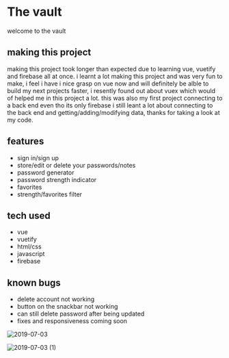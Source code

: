 # The vault
welcome to the vault

## making this project

making this project took longer than expected due to learning vue, vuetify and firebase all at once.
i learnt a lot making this project and was very fun to make, i feel i have i nice grasp on vue now and will definitely be alble to build my next projects faster, i resently found out about vuex which would of helped me in this project a lot. this was also my first project connecting to a back end even tho its only firebase i still leant a lot about connecting to the back end and getting/adding/modifying data, thanks for taking a look at my code.

## features

- sign in/sign up
- store/edit or delete your passwords/notes
- password generator
- password strength indicator
- favorites
- strength/favorites filter

## tech used

 - vue
 - vuetify
 - html/css
 - javascript
 - firebase
 
 ## known bugs
 
 - delete account not working
 - button on the snackbar not working
 - can still delete password after being updated
 - fixes and responsiveness coming soon
 
 
 
![2019-07-03](https://user-images.githubusercontent.com/42116608/60554227-95df3300-9d2e-11e9-8256-84d8de4cdd88.png)

![2019-07-03 (1)](https://user-images.githubusercontent.com/42116608/60554226-95df3300-9d2e-11e9-80b0-69af05ac779c.png)






